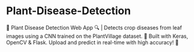 # Plant-Disease-Detection
🌿 Plant Disease Detection Web App 🔍 | Detects crop diseases from leaf images using a CNN trained on the PlantVillage dataset. 🧠 Built with Keras, OpenCV &amp; Flask. Upload and predict in real-time with high accuracy! 🚀
